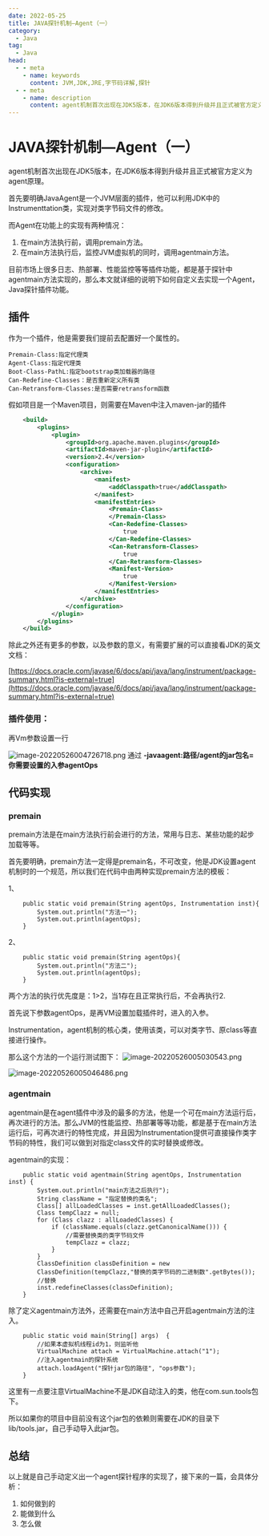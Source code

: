 ```yaml
---
date: 2022-05-25
title: JAVA探针机制—Agent（一）
category:
  - Java
tag:
  - Java
head:
  - - meta
    - name: keywords
      content: JVM,JDK,JRE,字节码详解,探针
  - - meta
    - name: description
      content: agent机制首次出现在JDK5版本，在JDK6版本得到升级并且正式被官方定义为agent原理。
---
```

# JAVA探针机制—Agent（一）

agent机制首次出现在JDK5版本，在JDK6版本得到升级并且正式被官方定义为agent原理。

首先要明确JavaAgent是一个JVM层面的插件，他可以利用JDK中的Instrumenttation类，实现对类字节码文件的修改。

而Agent在功能上的实现有两种情况：

1. 在main方法执行前，调用premain方法。
2. 在main方法执行后，监控JVM虚拟机的同时，调用agentmain方法。

目前市场上很多日志、热部署、性能监控等等插件功能，都是基于探针中agentmain方法实现的，那么本文就详细的说明下如何自定义去实现一个Agent，Java探针插件功能。

## 插件

作为一个插件，他是需要我们提前去配置好一个属性的。

```properties
Premain-Class:指定代理类
Agent-Class:指定代理类
Boot-Class-PathL:指定bootstrap类加载器的路径
Can-Redefine-Classes：是否重新定义所有类
Can-Retransform-Classes:是否需要retransform函数
```

假如项目是一个Maven项目，则需要在Maven中注入maven-jar的插件

```xml
    <build>
        <plugins>
            <plugin>
                <groupId>org.apache.maven.plugins</groupId>
                <artifactId>maven-jar-plugin</artifactId>
                <version>2.4</version>
                <configuration>
                    <archive>
                        <manifest>
                            <addClasspath>true</addClasspath>
                        </manifest>
                        <manifestEntries>
                            <Premain-Class>                                								xyz.leyuna.laboratory.core.agent.AgentScene
                            </Premain-Class>
                            <Can-Redefine-Classes>
                                true
                            </Can-Redefine-Classes>
                            <Can-Retransform-Classes>
                                true
                            </Can-Retransform-Classes>
                            <Manifest-Version>
                                true
                            </Manifest-Version>
                        </manifestEntries>
                    </archive>
                </configuration>
            </plugin>
        </plugins>
    </build>
```

除此之外还有更多的参数，以及参数的意义，有需要扩展的可以直接看JDK的英文文档：

[https://docs.oracle.com/javase/6/docs/api/java/lang/instrument/package-summary.html?is-external=true](https://docs.oracle.com/javase/6/docs/api/java/lang/instrument/package-summary.html?is-external=true)

### 插件使用：

再Vm参数设置一行

![image-20220526004726718.png](https://leyunone-img.oss-cn-hangzhou.aliyuncs.com/image/2022-05-26/image-20220526004726718.png)
通过 **-javaagent:路径/agent的jar包名=你需要设置的入参agentOps**

## 代码实现

### premain

 premain方法是在main方法执行前会进行的方法，常用与日志、某些功能的起步加载等等。

首先要明确，premain方法一定得是premain名，不可改变，他是JDK设置agent机制时的一个规范，所以我们在代码中由两种实现premain方法的模板：

1、

```
    public static void premain(String agentOps, Instrumentation inst){
        System.out.println("方法一");
        System.out.println(agentOps);
    }
```

2、

```
    public static void premain(String agentOps){
        System.out.println("方法二");
        System.out.println(agentOps);
    }
```

两个方法的执行优先度是：1>2，当1存在且正常执行后，不会再执行2.

首先说下参数agentOps，是再VM设置加载插件时，进入的入参。

Instrumentation，agent机制的核心类，使用该类，可以对类字节、原class等直接进行操作。

那么这个方法的一个运行测试图下：
![image-20220526005030543.png](https://leyunone-img.oss-cn-hangzhou.aliyuncs.com/image/2022-05-26/image-20220526005030543.png)

![image-20220526005046486.png](https://leyunone-img.oss-cn-hangzhou.aliyuncs.com/image/2022-05-26/image-20220526005046486.png)

### agentmain

agentmain是在agent插件中涉及的最多的方法，他是一个可在main方法运行后，再次进行的方法。那么JVM的性能监控、热部署等等功能，都是基于在main方法运行后，可再次进行的特性完成，并且因为Instrumentation提供可直接操作类字节码的特性，我们可以做到对指定class文件的实时替换或修改。

agentmain的实现：

```
    public static void agentmain(String agentOps, Instrumentation inst) {
        System.out.println("main方法之后执行");
        String className = "指定替换的类名";
        Class[] allLoadedClasses = inst.getAllLoadedClasses();
        Class tempClazz = null;
        for (Class clazz : allLoadedClasses) {
            if (className.equals(clazz.getCanonicalName())) {
                //需要替换类的类字节码文件
                tempClazz = clazz;
            }
        }
        ClassDefinition classDefinition = new 	  
        ClassDefinition(tempClazz,"替换的类字节码的二进制数".getBytes());
        //替换
        inst.redefineClasses(classDefinition);
    }
```

除了定义agentmain方法外，还需要在main方法中自己开启agentmain方法的注入。

```
    public static void main(String[] args)  {
        //如果本虚拟机线程id为1，则监听他
        VirtualMachine attach = VirtualMachine.attach("1");
        //注入agentmain的探针系统
        attach.loadAgent("探针jar包的路径", "ops参数");
    }
```

这里有一点要注意VirtualMachine不是JDK自动注入的类，他在com.sun.tools包下。

所以如果你的项目中目前没有这个jar包的依赖则需要在JDK的目录下lib/tools.jar，自己手动导入此jar包。

## 总结

以上就是自己手动定义出一个agent探针程序的实现了，接下来的一篇，会具体分析：

1. 如何做到的
2. 能做到什么
3. 怎么做
